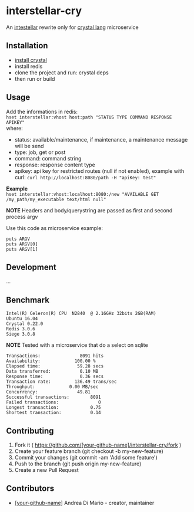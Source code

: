 # interstellar-cry

An [intestellar](https://github.com/anddimario/interstellar) rewrite only for [crystal lang](https://github.com/crystal-lang/crystal) microservice

## Installation

- [install crystal](https://crystal-lang.org/docs/installation/)
- install redis
- clone the project and run: crystal deps
- then run or build

## Usage

Add the informations in redis:    
```hset interstellar:vhost host:path "STATUS TYPE COMMAND RESPONSE APIKEY"```    
where:
- status: available/maintenance, if maintenance, a maintenance message will be send
- type: job, get or post
- command: command string
- response: response content type
- apikey: api key for restricted routes (null if not enabled), example with curl: `curl http://localhost:8080/path -H "apiKey: test"` 

**Example**    
```hset interstellar:vhost:localhost:8080:/new "AVAILABLE GET /my_path/my_executable text/html null"```

**NOTE** Headers and body/querystring are passed as first and second process argv

Use this code as microservice example:
```
puts ARGV
puts ARGV[0]
puts ARGV[1]
```

## Development

...

## Benchmark
```
Intel(R) Celeron(R) CPU  N2840  @ 2.16GHz 32bits 2GB(RAM)
Ubuntu 16.04
Crystal 0.22.0
Redis 3.0.6
Siege 3.0.8
```
**NOTE** Tested with a microservice that do a select on sqlite
```
Transactions:		        8091 hits
Availability:		      100.00 %
Elapsed time:		       59.28 secs
Data transferred:	        0.10 MB
Response time:		        0.36 secs
Transaction rate:	      136.49 trans/sec
Throughput:		        0.00 MB/sec
Concurrency:		       49.81
Successful transactions:        8091
Failed transactions:	           0
Longest transaction:	        0.75
Shortest transaction:	        0.14
```

## Contributing

1. Fork it ( https://github.com/[your-github-name]/interstellar-cry/fork )
2. Create your feature branch (git checkout -b my-new-feature)
3. Commit your changes (git commit -am 'Add some feature')
4. Push to the branch (git push origin my-new-feature)
5. Create a new Pull Request

## Contributors

- [[your-github-name]](https://github.com/[your-github-name]) Andrea Di Mario - creator, maintainer
